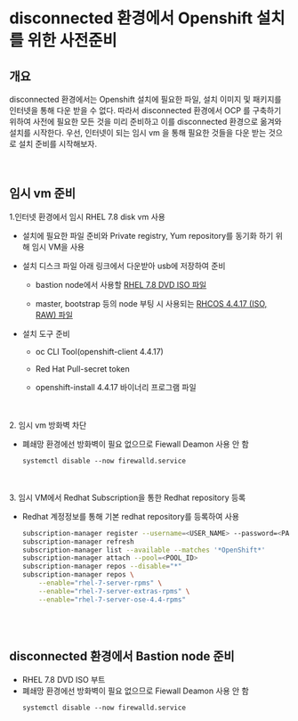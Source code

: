 
# disconnected 환경에서 Openshift 설치를 위한 사전준비

## 개요

disconnected 환경에서는 Openshift 설치에 필요한 파일, 설치 이미지 및 패키지를 인터넷을 통해 다운 받을 수 없다. 따라서 disconnected 환경에서 OCP 를 구축하기 위하여 사전에 필요한 모든 것을 미리 준비하고 이를 disconnected 환경으로 옮겨와 설치를 시작한다. 
우선, 인터넷이 되는 임시 vm 을 통해 필요한 것들을 다운 받는 것으로 설치 준비를 시작해보자.  
<br></br>

## 임시 vm 준비 
1.인터넷 환경에서 임시 RHEL 7.8 disk vm 사용 

- 설치에 필요한 파일 준비와 Private registry, Yum repository를 동기화 하기 위해 임시 VM을 사용

- 설치 디스크 파일 아래 링크에서 다운받아 usb에 저장하여 준비

    - bastion node에서 사용할 [RHEL 7.8 DVD ISO 파일](https://access.redhat.com/downloads/content/69/ver=/rhel---7/7.8/x86_64/product-software) 
        
    - master, bootstrap 등의 node 부팅 시 사용되는 [RHCOS 4.4.17 (ISO, RAW) 파일](https://mirror.openshift.com/pub/openshift-v4/dependencies/rhcos/4.4/4.4.17/)

- 설치 도구 준비

    - oc CLI Tool(openshift-client 4.4.17)   

    - Red Hat Pull-secret token  

    - openshift-install 4.4.17 바이너리 프로그램 파일

<br></br>
2. 임시 vm 방화벽 차단 
- 폐쇄망 환경에선 방화벽이 필요 없으므로 Fiewall Deamon 사용 안 함
    ```
    systemctl disable --now firewalld.service
    ```
<br></br>
3. 임시 VM에서 Redhat Subscription을 통한 Redhat repository 등록
- Redhat 계정정보를 통해 기본 redhat repository를 등록하여 사용

    ```bash
    subscription-manager register --username=<USER_NAME> --password=<PASS_WORD>
    subscription-manager refresh
    subscription-manager list --available --matches '*OpenShift*'
    subscription-manager attach --pool=<POOL_ID>
    subscription-manager repos --disable="*"
    subscription-manager repos \
        --enable="rhel-7-server-rpms" \
        --enable="rhel-7-server-extras-rpms" \
        --enable="rhel-7-server-ose-4.4-rpms"
    ```
<br></br>
## disconnected 환경에서 Bastion node 준비
- RHEL 7.8 DVD ISO 부트 
- 폐쇄망 환경에선 방화벽이 필요 없으므로 Fiewall Deamon 사용 안 함
    ```
    systemctl disable --now firewalld.service
    ```
